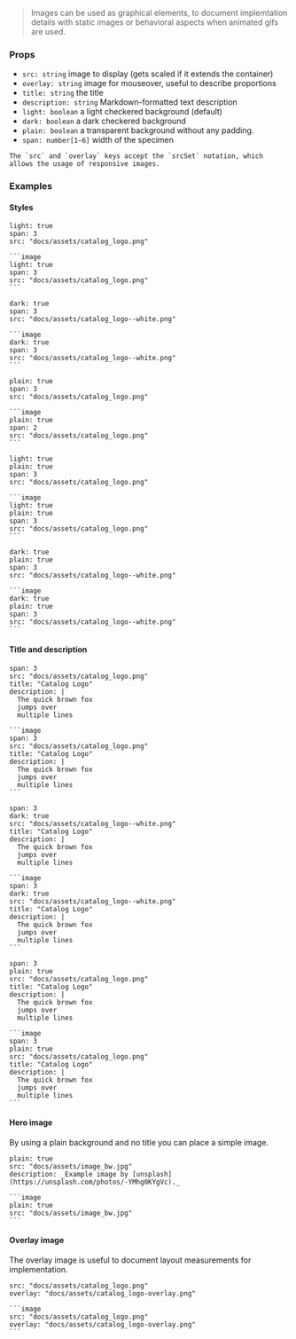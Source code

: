 > Images can be used as graphical elements, to document implemtation details with static images or behavioral aspects when animated gifs are used.

### Props

- `src: string` image to display (gets scaled if it extends the container) 
- `overlay: string` image for mouseover, useful to describe proportions
- `title: string` the title 
- `description: string` Markdown-formatted text description
- `light: boolean` a light checkered background (default)
- `dark: boolean` a dark checkered background
- `plain: boolean` a transparent background without any padding.
- `span: number[1–6]` width of the specimen

```hint|directive
The `src` and `overlay` keys accept the `srcSet` notation, which allows the usage of responsive images.
```

### Examples

#### Styles

```image
light: true
span: 3
src: "docs/assets/catalog_logo.png"
```

````code|span-3
```image
light: true
span: 3
src: "docs/assets/catalog_logo.png"
```
````

```image
dark: true
span: 3
src: "docs/assets/catalog_logo--white.png"
```

````code|span-3
```image
dark: true
span: 3
src: "docs/assets/catalog_logo--white.png"
```
````

```image
plain: true
span: 3
src: "docs/assets/catalog_logo.png"
```

````code|span-3
```image
plain: true
span: 2
src: "docs/assets/catalog_logo.png"
```
````

```image
light: true
plain: true
span: 3
src: "docs/assets/catalog_logo.png"
```

````code|span-3
```image
light: true
plain: true
span: 3
src: "docs/assets/catalog_logo.png"
```
````

```image
dark: true
plain: true
span: 3
src: "docs/assets/catalog_logo--white.png"
```

````code|span-3
```image
dark: true
plain: true
span: 3
src: "docs/assets/catalog_logo--white.png"
```
````

#### Title and description

```image
span: 3
src: "docs/assets/catalog_logo.png"
title: "Catalog Logo"
description: |
  The quick brown fox
  jumps over
  multiple lines
```

````code|span-3
```image
span: 3
src: "docs/assets/catalog_logo.png"
title: "Catalog Logo"
description: |
  The quick brown fox
  jumps over
  multiple lines
```
````

```image
span: 3
dark: true
src: "docs/assets/catalog_logo--white.png"
title: "Catalog Logo"
description: |
  The quick brown fox
  jumps over
  multiple lines
```

````code|span-3
```image
span: 3
dark: true
src: "docs/assets/catalog_logo--white.png"
title: "Catalog Logo"
description: |
  The quick brown fox
  jumps over
  multiple lines
```
````

```image
span: 3
plain: true
src: "docs/assets/catalog_logo.png"
title: "Catalog Logo"
description: |
  The quick brown fox
  jumps over
  multiple lines
```

````code|span-3
```image
span: 3
plain: true
src: "docs/assets/catalog_logo.png"
title: "Catalog Logo"
description: |
  The quick brown fox
  jumps over
  multiple lines
```
````

#### Hero image

By using a plain background and no title you can place a simple image.

```image
plain: true
src: "docs/assets/image_bw.jpg"
description: _Example image by [unsplash](https://unsplash.com/photos/-YMhg0KYgVc)._
```



````code
```image
plain: true
src: "docs/assets/image_bw.jpg"
```
````


#### Overlay image

The overlay image is useful to document layout measurements for implementation.

```image
src: "docs/assets/catalog_logo.png"
overlay: "docs/assets/catalog_logo-overlay.png"
```

````code
```image
src: "docs/assets/catalog_logo.png"
overlay: "docs/assets/catalog_logo-overlay.png"
```
````





